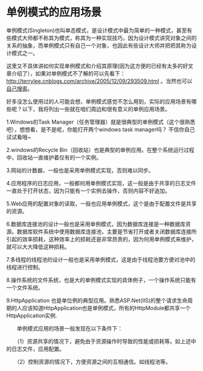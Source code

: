 # 单例模式的应用场景

单例模式(Singleton)也叫单态模式，是设计模式中最为简单的一种模式，甚至有些模式大师都不称其为模式，称其为一种实现技巧，因为设计模式讲究对象之间的关系的抽象，而单例模式只有自己一个对象，也因此有些设计大师并把把其称为设计模式之一。

这里又不具体讲如何实现单例模式和介绍其原理(因为这方便的已经有太多的好文章介绍了），如果对单例模式不了解的可以先看下：http://terrylee.cnblogs.com/archive/2005/12/09/293509.html 。当然也可以[自己搜索](http://cn.bing.com/search?q=单例模式++&go=&qs=n&form=QBRE&pq=单例模式+&sc=0-0&sp=-1&sk=)。

好多没怎么使用过的人可能会想，单例模式感觉不怎么用到，实际的应用场景有哪些呢？以下，我将列出一些就在咱们周边和很有意义的单例应用场景。

1.Windows的Task Manager（任务管理器）就是很典型的单例模式（这个很熟悉吧），想想看，是不是呢，你能打开两个windows task manager吗？ 不信你自己试试看哦~ 

2.windows的Recycle Bin（回收站）也是典型的单例应用。在整个系统运行过程中，回收站一直维护着仅有的一个实例。

3.网站的计数器，一般也是采用单例模式实现，否则难以同步。

4.应用程序的日志应用，一般都何用单例模式实现，这一般是由于共享的日志文件一直处于打开状态，因为只能有一个实例去操作，否则内容不好追加。

5.Web应用的配置对象的读取，一般也应用单例模式，这个是由于配置文件是共享的资源。

6.数据库连接池的设计一般也是采用单例模式，因为数据库连接是一种数据库资源。数据库软件系统中使用数据库连接池，主要是节省打开或者关闭数据库连接所引起的效率损耗，这种效率上的损耗还是非常昂贵的，因为何用单例模式来维护，就可以大大降低这种损耗。

7.多线程的线程池的设计一般也是采用单例模式，这是由于线程池要方便对池中的线程进行控制。

8.操作系统的文件系统，也是大的单例模式实现的具体例子，一个操作系统只能有一个文件系统。

9.HttpApplication 也是单位例的典型应用。熟悉ASP.Net(IIS)的整个请求生命周期的人应该知道HttpApplication也是单例模式，所有的HttpModule都共享一个HttpApplication实例.

　　单例模式应用的场景一般发现在以下条件下：

　　（1）资源共享的情况下，避免由于资源操作时导致的性能或损耗等。如上述中的日志文件，应用配置。

　　（2）控制资源的情况下，方便资源之间的互相通信。如线程池等。

